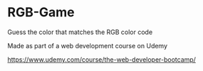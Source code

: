 # RGB-Game
Guess the color that matches the RGB color code

Made as part of a web development course on Udemy 

<a>https://www.udemy.com/course/the-web-developer-bootcamp/</a>
